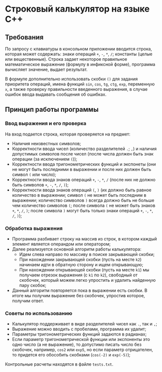 # Строковый калькулятор на языке C++
## Требования
По запросу с клавиатуры в консольном приложении вводится строка, которая может содержать: знаки операций `+`, `-`, `*`, `/`; константы (целые или вещественные). Строка задает некоторое правильное математическое выражение (формулу в инфиксной форме), программа вычисляет значение, выдает результат.

В формуле дополнительно использовать скобки `()` для задания приоритета операций, имена функций `sin`, `cos`, `tg`, `ctg`, `exp`, переменную `x`, а также проверку правильности введенного выражения, в случае ошибок ввода выдавать сообщения об ошибках.
## Принцип работы программы
### Ввод выражения и его проверка
На вход подается строка, которая проверяется на предмет:
+ Наличия неизвестных символов;
+ Корректности ввода чисел (количество разделителей `.`; `,`) и наличия допустимых символов после чисел (после числа должен быть знак операции (за исключением `(`));
+ Корректности ввода тригонометрических функций и экспонеты (они не могут быть последними в выражении и после них должен быть символ `(` или число);
+ Корректности ввода знаков операций `+`, `-`, `*`, `/` (после них не должно быть символов `+`, `-`, `*`, `/`, `)`);
+ Корректности ввода знаков операций `(`, `)` (их должно быть равное количество в выражении; символ `(` не может быть последним в выражении; количество символов `)` всегда должно быть не больше чем количество символов `(`; после символа `(` не может быть знаков `+`, `*`, `/`, `)`; после символа `)` могут быть только знаки операций `+`, `-`, `*`, `/`, `)`);
### Обработка выражения
+ Программа разбивает строку на массив из строк, в котором каждый элемент является операндом или оператором;
+ Далее реализуется основной алгоритм работы калькулятора:
  + Идем слева направо по массиву в поиске закрывающей скобки;
  + При нахождении закрывающей скобки (пусть на месте `k2`) начинаем идти в обратную сторону и ищем открывающую;
  + При нахождении открывающей скобки (пусть на месте `k1`) мы получаем отрезок выражения (с `k1` по `k2`), свободный от скобочек, который можем легко упростить и удалить найденную пару скобок;
+ Данный алгоритм повторяется пока в выражении есть скобки. В итоге мы получим выражение без скобочек, упростив которое, получим ответ.
### Советы по использованию
+ Калькулятор поддерживает в виде разделителей чисел как `.`, так и `,`;
+ Выражение можно вводить с пробелами, программа их удалит;
+ Параметры тригонометрических функций задаются в радианах;
+ Если параметр тригонометрической функции или экспоненты это одно число (а не выражение), то допустимо писать число без скобочек, например, `cos2` или `exp5`, но если параметр отрицателен, то придется его обособить скобками (`cos(-2)` и `exp(-5)`);

Контрольные расчеты находятся в файле `tests.txt`.
